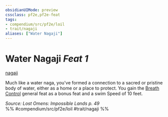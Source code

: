 ```yaml
---
obsidianUIMode: preview
cssclass: pf2e,pf2e-feat
tags:
- compendium/src/pf2e/loil
- trait/nagaji
aliases: ["Water Nagaji"]
---
```

# Water Nagaji  *Feat 1*  
[nagaji](rules/traits/nagaji-loil.md "Nagaji Ancestry & Heritage Trait")  


Much like a water naga, you've formed a connection to a sacred or pristine body of water, either as a home or a place to protect. You gain the [Breath Control](compendium/feats/breath-control.md) general feat as a bonus feat and a swim Speed of 10 feet.

*Source: Lost Omens: Impossible Lands p. 49*  
%% #compendium/src/pf2e/loil #trait/nagaji %%